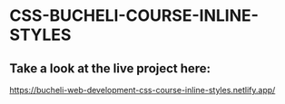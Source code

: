 # CSS-BUCHELI-COURSE-INLINE-STYLES

## Take a look at the live project here:
https://bucheli-web-development-css-course-inline-styles.netlify.app/
